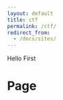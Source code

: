 ```yaml
---
layout: default
title: ctf
permalink: /ctf/
redirect_from:
  - /docs/sites/
---
```

Hello First <h1>Page</h1>
